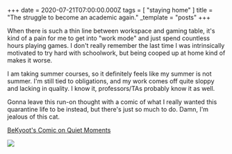 +++
date = 2020-07-21T07:00:00.000Z
tags = [ "staying home" ]
title = "The struggle to become an academic again."
_template = "posts"
+++

When there is such a thin line between workspace and gaming table, it's kind of a pain for me to get into "work mode" and just spend countless hours playing games. <!--more-->I don't really remember the last time I was intrinsically motivated to try hard with schoolwork, but being cooped up at home kind of makes it worse.

I am taking summer courses, so it definitely feels like my summer is not summer. I'm still tied to obligations, and my work comes off quite sloppy and lacking in quality. I know it, professors/TAs probably know it as well.

Gonna leave this run-on thought with a comic of what I really wanted this quarantine life to be instead, but there's just so much to do. Damn, I'm jealous of this cat.

[BeKyoot's Comic on Quiet Moments](https://bekyoot.com/comic/quiet-mo-ments/)

![](https://bekyoot.com/wp-content/uploads/2020/07/Webcomic-Quiet-Moments-1200x1388.png)
